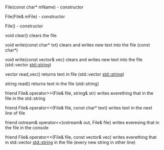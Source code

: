 File(const char* mName) - constructor

File(File& mFile) - constructor

File() - constructor

void clear() clears the file

void write(const char* txt) clears and writes new text into the file (const char*)

void write(const vector<string>& vec) clears and writes new text into the file (std::vector <std::string>)

vector<string> read_vec() returns text in file (std::vector <std::string>)

string read() returns text in the file (std::string)

friend File& operator>>(File& file, string& str) writes everething that in the file in the std::string

friend File& operator<<(File& file, const char* text) writes text in the next line of file

friend ostream& operator<<(ostream& out, File& file) writes everesing that in the file in the console

friend File& operator<<(File& file, const vector<string>& vec) writes everething that in std::vector <std::string> in the file (every new string in other line)
